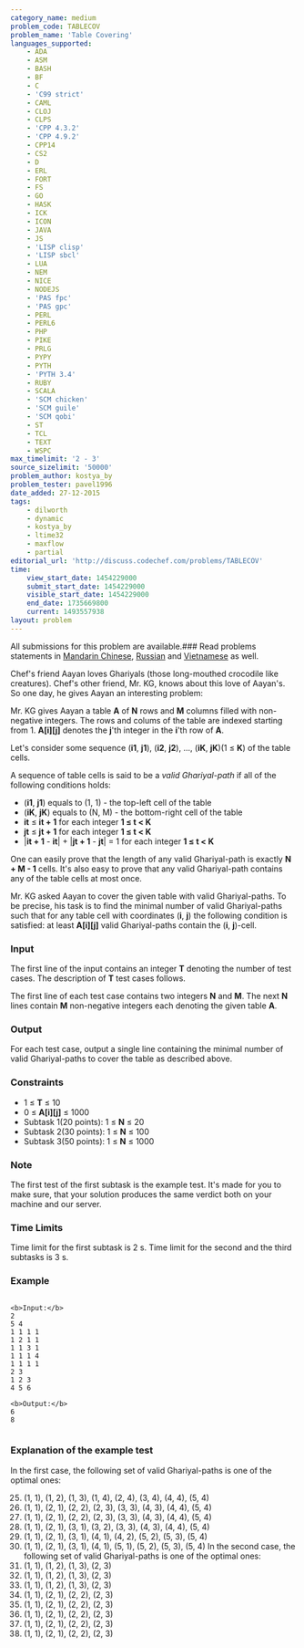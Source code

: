 ```yaml
---
category_name: medium
problem_code: TABLECOV
problem_name: 'Table Covering'
languages_supported:
    - ADA
    - ASM
    - BASH
    - BF
    - C
    - 'C99 strict'
    - CAML
    - CLOJ
    - CLPS
    - 'CPP 4.3.2'
    - 'CPP 4.9.2'
    - CPP14
    - CS2
    - D
    - ERL
    - FORT
    - FS
    - GO
    - HASK
    - ICK
    - ICON
    - JAVA
    - JS
    - 'LISP clisp'
    - 'LISP sbcl'
    - LUA
    - NEM
    - NICE
    - NODEJS
    - 'PAS fpc'
    - 'PAS gpc'
    - PERL
    - PERL6
    - PHP
    - PIKE
    - PRLG
    - PYPY
    - PYTH
    - 'PYTH 3.4'
    - RUBY
    - SCALA
    - 'SCM chicken'
    - 'SCM guile'
    - 'SCM qobi'
    - ST
    - TCL
    - TEXT
    - WSPC
max_timelimit: '2 - 3'
source_sizelimit: '50000'
problem_author: kostya_by
problem_tester: pavel1996
date_added: 27-12-2015
tags:
    - dilworth
    - dynamic
    - kostya_by
    - ltime32
    - maxflow
    - partial
editorial_url: 'http://discuss.codechef.com/problems/TABLECOV'
time:
    view_start_date: 1454229000
    submit_start_date: 1454229000
    visible_start_date: 1454229000
    end_date: 1735669800
    current: 1493557938
layout: problem
---
```

All submissions for this problem are available.###  Read problems statements in [Mandarin Chinese](http://www.codechef.com/download/translated/LTIME32/mandarin/TABLECOV.pdf), [Russian](http://www.codechef.com/download/translated/LTIME32/russian/TABLECOV.pdf) and [Vietnamese](http://www.codechef.com/download/translated/LTIME32/vietnamese/TABLECOV.pdf) as well.

Chef's friend Aayan loves Ghariyals (those long-mouthed crocodile like creatures). Chef's other friend, Mr. KG, knows about this love of Aayan's. So one day, he gives Aayan an interesting problem:

Mr. KG gives Aayan a table **A** of **N** rows and **M** columns filled with non-negative integers. The rows and colums of the table are indexed starting from 1. **A\[i\]\[j\]** denotes the **j**'th integer in the **i**'th row of **A**.

Let's consider some sequence (**i1**, **j1**), (**i2**, **j2**), ..., (**iK**, **jK**)(1 ≤ **K**) of the table cells.

A sequence of table cells is said to be a _valid Ghariyal-path_ if all of the following conditions holds:

- (**i1**, **j1**) equals to (1, 1) - the top-left cell of the table
- (**iK**, **jK**) equals to (N, M) - the bottom-right cell of the table
- **it** ≤ **it + 1** for each integer **1 ≤ t < K**
- **jt** ≤ **jt + 1** for each integer **1 ≤ t < K**
- |**it + 1** - **it**| + |**jt + 1** - **jt**| = 1 for each integer **1 ≤ t < K**

One can easily prove that the length of any valid Ghariyal-path is exactly **N + M - 1** cells. It's also easy to prove that any valid Ghariyal-path contains any of the table cells at most once.

Mr. KG asked Aayan to cover the given table with valid Ghariyal-paths. To be precise, his task is to find the minimal number of valid Ghariyal-paths such that for any table cell with coordinates (**i**, **j**) the following condition is satisfied: at least **A\[i\]\[j\]** valid Ghariyal-paths contain the (**i**, **j**)-cell.

### Input

The first line of the input contains an integer **T** denoting the number of test cases. The description of **T** test cases follows.

The first line of each test case contains two integers **N** and **M**. The next **N** lines contain **M** non-negative integers each denoting the given table **A**.

### Output

For each test case, output a single line containing the minimal number of valid Ghariyal-paths to cover the table as described above.

### Constraints

- 1 ≤ **T** ≤ 10
- 0 ≤ **A\[i\]\[j\]** ≤ 1000
- Subtask 1(20 points): 1 ≤ **N** ≤ 20
- Subtask 2(30 points): 1 ≤ **N** ≤ 100
- Subtask 3(50 points): 1 ≤ **N** ≤ 1000

### Note

The first test of the first subtask is the example test. It's made for you to make sure, that your solution produces the same verdict both on your machine and our server.

### Time Limits

Time limit for the first subtask is 2 s. Time limit for the second and the third subtasks is 3 s.

### Example

```

<b>Input:</b>
2
5 4
1 1 1 1
1 2 1 1
1 1 3 1
1 1 1 4
1 1 1 1
2 3
1 2 3
4 5 6

<b>Output:</b>
6
8


```
### Explanation of the example test

In the first case, the following set of valid Ghariyal-paths is one of the optimal ones:

25. (1, 1), (1, 2), (1, 3), (1, 4), (2, 4), (3, 4), (4, 4), (5, 4)
26. (1, 1), (2, 1), (2, 2), (2, 3), (3, 3), (4, 3), (4, 4), (5, 4)
27. (1, 1), (2, 1), (2, 2), (2, 3), (3, 3), (4, 3), (4, 4), (5, 4)
28. (1, 1), (2, 1), (3, 1), (3, 2), (3, 3), (4, 3), (4, 4), (5, 4)
29. (1, 1), (2, 1), (3, 1), (4, 1), (4, 2), (5, 2), (5, 3), (5, 4)
30. (1, 1), (2, 1), (3, 1), (4, 1), (5, 1), (5, 2), (5, 3), (5, 4)
  In the second case, the following set of valid Ghariyal-paths is one of the optimal ones:
31. (1, 1), (1, 2), (1, 3), (2, 3)
32. (1, 1), (1, 2), (1, 3), (2, 3)
33. (1, 1), (1, 2), (1, 3), (2, 3)
34. (1, 1), (2, 1), (2, 2), (2, 3)
35. (1, 1), (2, 1), (2, 2), (2, 3)
36. (1, 1), (2, 1), (2, 2), (2, 3)
37. (1, 1), (2, 1), (2, 2), (2, 3)
38. (1, 1), (2, 1), (2, 2), (2, 3)